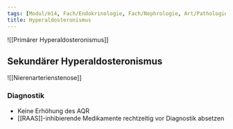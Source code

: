 ```yaml
---
tags: [Modul/m14, Fach/Endokrinologie, Fach/Nephrologie, Art/Pathologie]
title: Hyperaldosteronismus
---
```

![[Primärer Hyperaldosteronismus]]

## Sekundärer Hyperaldosteronismus
![[Nierenarterienstenose]]
### Diagnostik
- Keine Erhöhung des AQR
- [[RAAS]]-inhibierende Medikamente rechtzeitig vor Diagnostik absetzen

